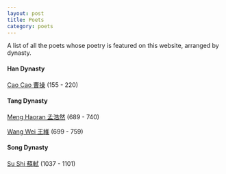 ```yaml
---
layout: post
title: Poets
category: poets
---
```

A list of all the poets whose poetry is featured on this website, arranged by dynasty.

#### Han Dynasty
[Cao Cao 曹操](/poets/cao-cao.html) (155 - 220)
#### Tang Dynasty
[Meng Haoran 孟浩然](/poets/meng-haoran.html) (689 - 740)

[Wang Wei 王維](/poets/wang-wei.html) (699 - 759)
#### Song Dynasty
[Su Shi 蘇軾](/poets/su-shi.html) (1037 - 1101)
